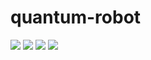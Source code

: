 # quantum-robot

<p> <!--align="center"-->
    <a href="" alt="Build">
        <img src="https://travis-ci.com/Davidelanz/quantum-robot.svg?token=BnWGyPSEGJoK3Kmq8jGJ&branch=master&status=failed" /></a>
    <a href="" alt="Development Status">
        <img src="https://img.shields.io/badge/development status-pre alpha-red" /></a>
    <a href="" alt="Linux">
        <img src="https://img.shields.io/badge/linux-xenial | bionic-blue" /></a>
    <a href="" alt="Python">
        <img src="https://img.shields.io/badge/python-3.6 | 3.7 | 3.8 -blue" /></a>
</p>